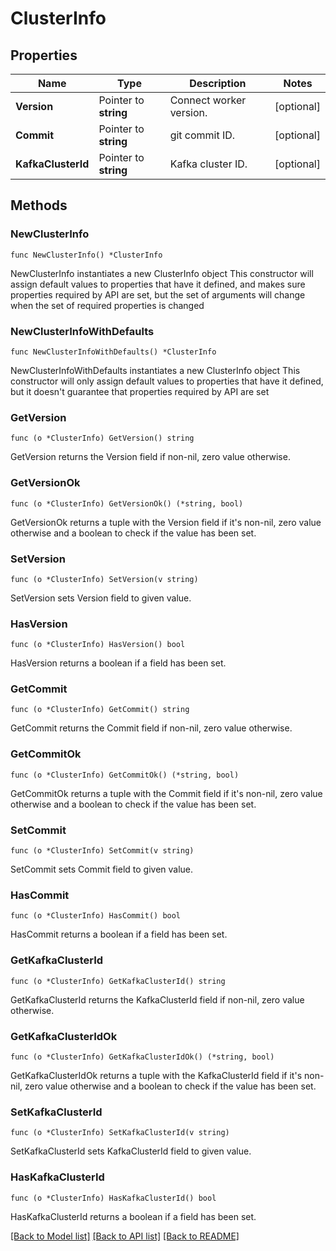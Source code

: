 # ClusterInfo

## Properties

Name | Type | Description | Notes
------------ | ------------- | ------------- | -------------
**Version** | Pointer to **string** | Connect worker version. | [optional] 
**Commit** | Pointer to **string** | git commit ID. | [optional] 
**KafkaClusterId** | Pointer to **string** | Kafka cluster ID. | [optional] 

## Methods

### NewClusterInfo

`func NewClusterInfo() *ClusterInfo`

NewClusterInfo instantiates a new ClusterInfo object
This constructor will assign default values to properties that have it defined,
and makes sure properties required by API are set, but the set of arguments
will change when the set of required properties is changed

### NewClusterInfoWithDefaults

`func NewClusterInfoWithDefaults() *ClusterInfo`

NewClusterInfoWithDefaults instantiates a new ClusterInfo object
This constructor will only assign default values to properties that have it defined,
but it doesn't guarantee that properties required by API are set

### GetVersion

`func (o *ClusterInfo) GetVersion() string`

GetVersion returns the Version field if non-nil, zero value otherwise.

### GetVersionOk

`func (o *ClusterInfo) GetVersionOk() (*string, bool)`

GetVersionOk returns a tuple with the Version field if it's non-nil, zero value otherwise
and a boolean to check if the value has been set.

### SetVersion

`func (o *ClusterInfo) SetVersion(v string)`

SetVersion sets Version field to given value.

### HasVersion

`func (o *ClusterInfo) HasVersion() bool`

HasVersion returns a boolean if a field has been set.

### GetCommit

`func (o *ClusterInfo) GetCommit() string`

GetCommit returns the Commit field if non-nil, zero value otherwise.

### GetCommitOk

`func (o *ClusterInfo) GetCommitOk() (*string, bool)`

GetCommitOk returns a tuple with the Commit field if it's non-nil, zero value otherwise
and a boolean to check if the value has been set.

### SetCommit

`func (o *ClusterInfo) SetCommit(v string)`

SetCommit sets Commit field to given value.

### HasCommit

`func (o *ClusterInfo) HasCommit() bool`

HasCommit returns a boolean if a field has been set.

### GetKafkaClusterId

`func (o *ClusterInfo) GetKafkaClusterId() string`

GetKafkaClusterId returns the KafkaClusterId field if non-nil, zero value otherwise.

### GetKafkaClusterIdOk

`func (o *ClusterInfo) GetKafkaClusterIdOk() (*string, bool)`

GetKafkaClusterIdOk returns a tuple with the KafkaClusterId field if it's non-nil, zero value otherwise
and a boolean to check if the value has been set.

### SetKafkaClusterId

`func (o *ClusterInfo) SetKafkaClusterId(v string)`

SetKafkaClusterId sets KafkaClusterId field to given value.

### HasKafkaClusterId

`func (o *ClusterInfo) HasKafkaClusterId() bool`

HasKafkaClusterId returns a boolean if a field has been set.


[[Back to Model list]](../README.md#documentation-for-models) [[Back to API list]](../README.md#documentation-for-api-endpoints) [[Back to README]](../README.md)


